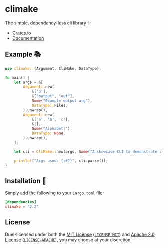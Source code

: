 # climake

The simple, dependency-less cli library ✨

- [Crates.io](https://crates.io/crates/climake)
- [Documentation](https://docs.rs/climake)

## Example 📚

```rust
use climake::{Argument, CliMake, DataType};

fn main() {
    let args = &[
        Argument::new(
            &['o'],
            &["output", "out"],
            Some("Example output arg"),
            DataType::Files,
        ).unwrap(),
        Argument::new(
            &['a', 'b', 'c'],
            &[],
            Some("Alphabet!"),
            DataType::None,
        ).unwrap(),
    ];

    let cli = CliMake::new(args, Some("A showcase CLI to demonstrate climake"), None).unwrap();

    println!("Args used: {:#?}", cli.parse());
}
```

## Installation 🚀

Simply add the following to your `Cargo.toml` file:

```toml
[dependencies]
climake = "2.2"
```

## License

Duel-licensed under both the [MIT License](https://opensource.org/licenses/MIT) ([`LICENSE-MIT`](LICENSE-MIT)) and [Apache 2.0 License](https://www.apache.org/licenses/LICENSE-2.0) ([`LICENSE-APACHE`](LICENSE-APACHE)), you may choose at your discretion.

